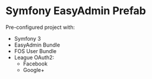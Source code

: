 Symfony EasyAdmin Prefab
========================

Pre-configured project with:

- Symfony 3
- EasyAdmin Bundle
- FOS User Bundle
- League OAuth2:
  - Facebook
  - Google+
